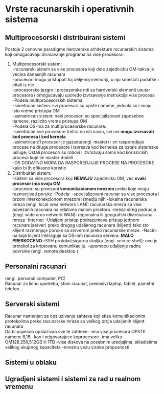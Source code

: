 # Vrste racunarskih i operativnih sistema

## Multiprocesorski i distribuirani sistemi
  Postoje 2 osnovne paradigme hardverske arhitekture rscunarskih sistema koji omogucavaju izvrsavanje programa na vise procesora:
  1) Multiprocesorski sistem:  
     -racunarski sistem sa vise procesora koji dele zajednicku OM-takva je vecina danasnjih racunara  
     -procesori mogu pristupati toj deljenoj memoriji, u nju smestati podatke i citati iz nje  
     -procesorsko jezgro i procesorske niti su hardverski elementi unutar procesora i omogucavaju uporedo izvrsavanje instrukcija vise procesa  
     -Podela multiprocesorskih sistema:  
       -simetrican sistem: svi procesori su opste namene, jednaki su i imaju isto vreme pristupa OM  
       -asimetrican sistem: neki procesori su specijalizovani zaposebne namene, razlicito vreme pristupa OM  
     -Podela OS-ma za multiprocesorske racunare:  
       -simetrican:sve procesore tretira na isti nacin, svi oni **mogu izvrsavati kod procesa i kod kernela**  
       -asimetrican:1 procesor je gazada(engl. master) i on rasporedjuje procese na druge procesore i izvrsava kod kernelea za ostale sistemske usluge; Ostali procesori su robovi i izvrsavaju samo kod korisnickih procesa koje im master dodeli  
     -OS DODATNO MORA DA RASPOREDJUJE PROCESE NA PROCESORE kako bi ih efikasno koristio
  3) Distribuiran sistem:  
     -sistem sa vise procesora koji **NEMAJU** zajednicku OM, vec **svaki procesor ima svoju OM**  
     -procesori su povezani **komunikacionom mrezom** preko koje mogu razmenjivati poruke
     -Podela:
       -specijalizovani racunar sa vise procesora i brzom interkonekcionom mrezom izmedju njih
       -lokalna racunarska mreza (engl. local area network LAN): racunarska mreza sa vise povezanih racunara na relativno malom prostoru
       -mreza sireg podrucja (engl. wide area network WAN): regionalna ili geografski distribuirana mreza
       -Internet
     -Udaljeni pristup podrazumeva pristup jednom racunaru(server) preko drugog udaljenog racunara (klijent) tako sto klijent razmenjuje poruke sa serverom preko racunarske mreze.
     -Nacini na koje klijent interaguje sa OS-om racunara servera: **MALO PRESKOCENO**
       -SSH protokol;sigurna skoljka (engl. secure shell): ovo je protokol za kriptovanu komunikaciju.
       -upomocu udaljenje radne povrsine (engl. remote desktop )
     
## Personalni racunari
(engl. personal computer, PC)  
Racunar za licnu upotrebu, stoni racunar, prenosivi laptop, tablet, pametni telefon...

## Serverski sistemi
Racunar namenjen za opsluzivanje zahteva koji stizu komunikacionim protokolima preko racunarske mreze sa velikog broja udaljenih klijent racunara  
Da bi uspesno opsluzivao sve te zahteve:
-ima vise procesora OPSTE namene 8,16.. kao i odgovarajuce koprocesore
-ima veliku OM128,256,512GB ili 1TB
-vise diskova na posebnim uredjajima, skladistima velikog ukupnog kapaciteta
-mreznu vezu visoke propusnosti

## Sistemi u oblaku

## Ugradjeni sistemi i sistemi za rad u realnom vremenu
